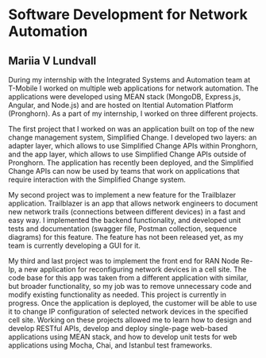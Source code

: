# Software Development for Network Automation

## Mariia V Lundvall

During my internship with the Integrated Systems and Automation team at T-Mobile I worked on
multiple web applications for network automation. The applications were developed using
MEAN stack (MongoDB, Express.js, Angular, and Node.js) and are hosted on Itential
Automation Platform (Pronghorn). As a part of my internship, I worked on three different
projects.

The first project that I worked on was an application built on top of the new change management
system, Simplified Change. I developed two layers: an adapter layer, which allows to use
Simplified Change APIs within Pronghorn, and the app layer, which allows to use Simplified
Change APIs outside of Pronghorn. The application has recently been deployed, and the
Simplified Change APIs can now be used by teams that work on applications that require
interaction with the Simplified Change system.

My second project was to implement a new feature for the Trailblazer application. Trailblazer is
an app that allows network engineers to document new network trails (connections between
different devices) in a fast and easy way. I implemented the backend functionality, and
developed unit tests and documentation (swagger file, Postman collection, sequence diagrams)
for this feature. The feature has not been released yet, as my team is currently developing a
GUI for it.

My third and last project was to implement the front end for RAN Node Re-Ip, a new application
for reconfiguring network devices in a cell site. The code base for this app was taken from a
different application with similar, but broader functionality, so my job was to remove
unnecessary code and modify existing functionality as needed. This project is currently in
progress. Once the application is deployed, the customer will be able to use it to change IP
configuration of selected network devices in the specified cell site.
Working on these projects allowed me to learn how to design and develop RESTful APIs,
develop and deploy single-page web-based applications using MEAN stack, and how to develop
unit tests for web applications using Mocha, Chai, and Istanbul test frameworks.
